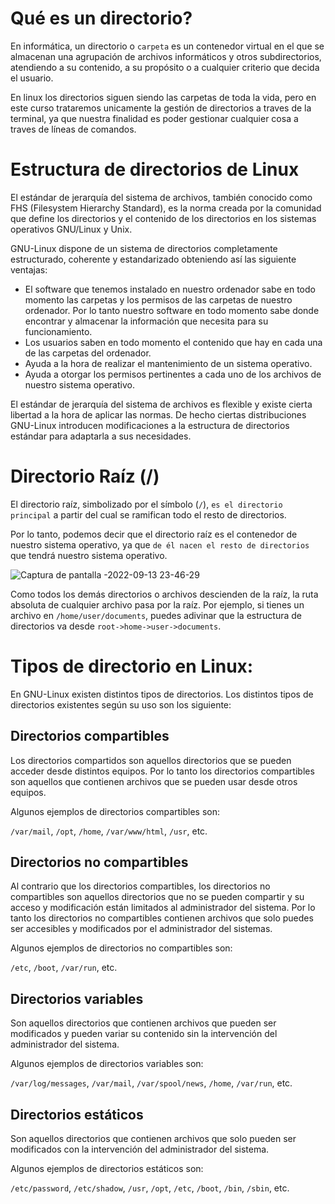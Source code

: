# Qué es un directorio?

En informática, un directorio o ``carpeta`` es un contenedor virtual en el que se almacenan una agrupación 
de archivos informáticos y otros subdirectorios, atendiendo a su contenido, a su propósito o a cualquier criterio que decida el usuario.

En linux los directorios siguen siendo las carpetas de toda la vida, pero en este curso trataremos unicamente la gestión de directorios a traves
de la terminal, ya que nuestra finalidad es poder gestionar cualquier cosa a traves de líneas de comandos.

# Estructura de directorios de Linux

El estándar de jerarquía del sistema de archivos, también conocido como FHS (Filesystem Hierarchy Standard), es la norma creada por la 
comunidad que define los directorios y el contenido de los directorios en los sistemas operativos GNU/Linux y Unix.

GNU-Linux dispone de un sistema de directorios completamente estructurado, coherente y estandarizado obteniendo así las siguiente ventajas:

* El software que tenemos instalado en nuestro ordenador sabe en todo momento las carpetas y los permisos de las carpetas de nuestro ordenador. Por 
  lo tanto nuestro software en todo momento sabe donde encontrar y almacenar la información que necesita para su funcionamiento.
* Los usuarios saben en todo momento el contenido que hay en cada una de las carpetas del ordenador.
* Ayuda a la hora de realizar el mantenimiento de un sistema operativo.
* Ayuda a otorgar los permisos pertinentes a cada uno de los archivos de nuestro sistema operativo.

El estándar de jerarquía del sistema de archivos es flexible y existe cierta libertad a la hora de aplicar las normas. De hecho ciertas distribuciones 
GNU-Linux introducen modificaciones a la estructura de directorios estándar para adaptarla a sus necesidades.

# Directorio Raíz (/)

El directorio raíz, simbolizado por el símbolo (``/``), ``es el directorio principal`` a partir del cual se ramifican todo el resto de directorios.

Por lo tanto, podemos decir que el directorio raíz es el contenedor de nuestro sistema operativo, ya que ``de él nacen el resto de directorios`` que
tendrá nuestro sistema operativo.

![Captura de pantalla -2022-09-13 23-46-29](https://user-images.githubusercontent.com/103068924/190015184-ca69f912-79d4-4162-9e95-7dd90804e897.png)

Como todos los demás directorios o archivos descienden de la raíz, la ruta absoluta de cualquier archivo pasa por la raíz. Por ejemplo, si tienes 
un archivo en ``/home/user/documents``, puedes adivinar que la estructura de directorios va desde ``root->home->user->documents``.


# Tipos de directorio en Linux:

En GNU-Linux existen distintos tipos de directorios. Los distintos tipos de directorios existentes según su uso son los siguiente:

## Directorios compartibles

Los directorios compartidos son aquellos directorios que se pueden acceder desde distintos equipos. Por lo tanto los directorios compartibles son
aquellos que contienen archivos que se pueden usar desde otros equipos.

Algunos ejemplos de directorios compartibles son:

``/var/mail``, ``/opt``, ``/home``, ``/var/www/html``, ``/usr``, etc.

## Directorios no compartibles

Al contrario que los directorios compartibles, los directorios no compartibles son aquellos directorios que no se pueden compartir y su acceso y
modificación están limitados al administrador del sistema. Por lo tanto los directorios no compartibles contienen archivos que solo puedes ser 
accesibles y modificados por el administrador del sistemas.

Algunos ejemplos de directorios no compartibles son:

``/etc``, ``/boot``, ``/var/run``, etc.

## Directorios variables

Son aquellos directorios que contienen archivos que pueden ser modificados y pueden variar su contenido sin la intervención del administrador del
sistema.

Algunos ejemplos de directorios variables son:

``/var/log/messages``, ``/var/mail``, ``/var/spool/news``, ``/home``, ``/var/run``, etc.

## Directorios estáticos

Son aquellos directorios que contienen archivos que solo pueden ser modificados con la intervención del administrador del sistema.

Algunos ejemplos de directorios estáticos son:

``/etc/password``, ``/etc/shadow``, ``/usr``, ``/opt``, ``/etc``, ``/boot``, ``/bin``, ``/sbin``, etc.










